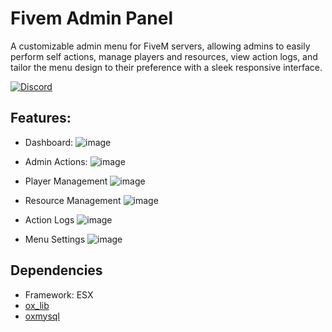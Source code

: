 # Fivem Admin Panel

A customizable admin menu for FiveM servers, allowing admins to easily perform self actions, manage players and resources, view action logs, and tailor the menu design to their preference with a sleek responsive interface.

[![Discord](https://img.shields.io/badge/Discord-7289DA?style=for-the-badge&logo=discord&logoColor=white)](https://discord.gg/UzkdTXqarr)

## Features:

* Dashboard:
![image](https://github.com/user-attachments/assets/59e81951-fce3-4002-93c1-88086e4d1678)

* Admin Actions:
![image](https://github.com/user-attachments/assets/b301cdf7-9f2d-4a65-b2f4-60eed6f9034d)

* Player Management
![image](https://github.com/user-attachments/assets/71252cd5-392a-4ed6-9bb0-1950fbb634f8)

* Resource Management
![image](https://github.com/user-attachments/assets/8f3fb297-50d1-4045-9bba-ef140ff252fa)

* Action Logs
![image](https://github.com/user-attachments/assets/8ab9d359-ea90-4cbc-a9ec-23d642f4747a)

* Menu Settings
![image](https://github.com/user-attachments/assets/85d363a0-e965-4b4c-bf34-251198d26549)

## Dependencies
* Framework: ESX
* [ox_lib](https://github.com/overextended/ox_lib)
* [oxmysql](https://github.com/overextended/oxmysql)
